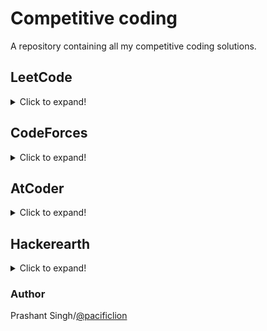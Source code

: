 # Competitive coding
A repository containing all my competitive coding solutions.

## LeetCode
<details>
  <summary>Click to expand!</summary>
    
### LeetCode Solutions
  |  #  |      Title     |   Solutions   | Difficulty  | Tag                   
  |-----|----------------|---------------|-------------|-------------
  |1430|[Check If a String Is a Valid Sequence from Root to Leaves Path in a Binary Tree](https://leetcode.com/problems/check-if-a-string-is-a-valid-sequence-from-root-to-leaves-path-in-a-binary-tree/)|[Java](../master/src/main/java/com/pacificlion/leetcode/_1430.java)|Medium| Tree, TEST_LEFT
  |1429|[First Unique Number](https://leetcode.com/problems/first-unique-number/)|[Java](../master/src/main/java/com/pacificlion/leetcode/_1429.java)|Medium| Design, Hash Set
  |1428|[Leftmost Column with at Least a One](https://leetcode.com/problems/leftmost-column-with-at-least-a-one/)|[Java](../master/src/main/java/com/pacificlion/leetcode/_1428.java)|Easy| Binary Search, INTERACTIVE
  |1427|[Perform String Shifts](https://leetcode.com/problems/perform-string-shifts/)|[Java](../master/src/main/java/com/pacificlion/leetcode/_1427.java)|Easy| Array
  |1426|[Counting Elements](https://leetcode.com/problems/counting-elements/)|[Java](../master/src/main/java/com/pacificlion/leetcode/_1426.java), [Python](../master/leetcode/_1426.py)|Easy| Array
  |1424|[Diagonal Traverse II](https://leetcode.com/problems/diagonal-traverse-ii/)|[Java](../master/src/main/java/com/pacificlion/leetcode/_1424_.java)|Medium| Array, Sort
  |1419|[Minimum Number of Frogs Croaking](https://leetcode.com/problems/minimum-number-of-frogs-croaking/)|[Java](../master/src/main/java/com/pacificlion/leetcode/_1419.java) |Medium| String
  |1417|[Reformat the String](https://leetcode.com/problems/reformat-the-string/)|[Java](../master/src/main/java/com/pacificlion/leetcode/_1417.java) |Easy|String
  |1410|[HTML Entity Parser](https://leetcode.com/problems/html-entity-parser/)|[Java](../master/src/main/java/com/pacificlion/leetcode/_1410.java) |Medium|String, Stack|
  |1409|[Queries on a Permutation With Key](https://leetcode.com/problems/queries-on-a-permutation-with-key/)|[Java](../master/src/main/java/com/pacificlion/leetcode/_1409.java) |Medium|Array|
  |1408|[String Matching in an Array](https://leetcode.com/problems/string-matching-in-an-array/)|[Java](../master/src/main/java/com/pacificlion/leetcode/_1408.java) |Easy|String|
  |1161|[Maximum Level Sum of a Binary Tree](https://leetcode.com/problems/maximum-level-sum-of-a-binary-tree/)|[Java](../master/src/main/java/com/pacificlion/leetcode/_1161.java) |Medium|Tree, Graph, TEST_LEFT|
  |1160|[Find Words That Can Be Formed by Characters](https://leetcode.com/problems/find-words-that-can-be-formed-by-characters/)|[Java](../master/src/main/java/com/pacificlion/leetcode/_1160.java) |Easy|Dynamic Programming|
  |1143|[Longest Common Subsequence](https://leetcode.com/problems/longest-common-subsequence/)|[Java](../master/src/main/java/com/pacificlion/leetcode/_1143.java) |Medium|Dynamic Programming|
  |1046|[Last Stone Weight](https://leetcode.com/problems/last-stone-weight/)|[Java](../master/src/main/java/com/pacificlion/leetcode/_1046.java) |Easy||
  |1009|[Complement of Base 10 Integer](https://leetcode.com/problems/complement-of-base-10-integer/)|[Java](../master/src/main/java/com/pacificlion/leetcode/_1009.java) |Easy|Math
  |1008|[Construct Binary Search Tree from Preorder Traversal](https://leetcode.com/problems/construct-binary-search-tree-from-preorder-traversal/)|[Java](../master/src/main/java/com/pacificlion/leetcode/_1008.java) |Medium|Tree, TEST_LEFT
  |876|[Middle of the Linked List](https://leetcode.com/problems/middle-of-the-linked-list/)|[Java](../master/src/main/java/com/pacificlion/leetcode/_876.java) |Easy|Linked List
  |844|[Backspace String Compare](https://leetcode.com/problems/backspace-string-compare/)|[Java](../master/src/main/java/com/pacificlion/leetcode/_844.java) |Easy| 
  |771|[Jewels and Stones](https://leetcode.com/problems/jewels-and-stones/)|[Java](../master/src/main/java/com/pacificlion/leetcode/_771_.java) |Easy| Hash Table
  |678|[Valid Parenthesis String](https://leetcode.com/problems/valid-parenthesis-string/)|[Java](../master/src/main/java/com/pacificlion/leetcode/_678.java) |Medium | String
  |560|[Subarray Sum Equals K](https://leetcode.com/problems/subarray-sum-equals-k/)|[Java](../master/src/main/java/com/pacificlion/leetcode/_560.java) |Medium | Array, Hash Table, RETRY   
  |543|[Diameter of Binary Tree](https://leetcode.com/problems/diameter-of-binary-tree/)|[Java](../master/src/main/java/com/pacificlion/leetcode/_543.java) |Easy | Tree/DFS/Recursion, TEST_LEFT
  |525|[Contiguous Array](https://leetcode.com/problems/contiguous-array/)|[Java](../master/src/main/java/com/pacificlion/leetcode/_525.java)|Easy| Hash Table
  |347|[Top K Frequent Elements](https://leetcode.com/problems/top-k-frequent-elements/)|[Java](../master/src/main/java/com/pacificlion/leetcode/_347.java)|Medium| HashTable, Heap, Bucket Sort
  |283|[Move Zeroes](https://leetcode.com/problems/move-zeroes/)|[Java](../master/src/main/java/com/pacificlion/leetcode/_283.java), [Python](../master/leetcode/python/_283.py)|Easy|
  |278|[First Bad Version](https://leetcode.com/problems/first-bad-version/)|[Java](../master/src/main/java/com/pacificlion/leetcode/_278.java)|Easy| Binary Search, INTERACTIVE
  |238|[Product of Array Except Self](https://leetcode.com/problems/product-of-array-except-self/)|[Java](../master/src/main/java/com/pacificlion/leetcode/_238.java), [Python](../master/leetcode/_238.py)|Easy|Arrays
  |221|[Maximal Square](https://leetcode.com/problems/maximal-square/)|[Java](../master/src/main/java/com/pacificlion/leetcode/_221.java)|Medium| Dyanamic Programming
  |202|[Happy Number](https://leetcode.com/problems/happy-number/)|[Java](../master/src/main/java/com/pacificlion/leetcode/_202.java), [Python](../master/leetcode/_202.py)|Easy
  |201|[Bitwise AND of Numbers Range](https://leetcode.com/problems/bitwise-and-of-numbers-range/)|[Java](../master/src/main/java/com/pacificlion/leetcode/_201.java)|Medium| Brian Kernighans Algorithm, Bit Manipulation
  |200|[Number of Islands](https://leetcode.com/problems/number-of-islands/)|[Java](../master/src/main/java/com/pacificlion/leetcode/_200.java)|Medium| DFS, BFS
  |155|[Min Stack](https://leetcode.com/problems/min-stack/)|[Java](../master/src/main/java/com/pacificlion/leetcode/_155.java)|Easy| Stack, Design
  |146|[LRU Cache](https://leetcode.com/problems/lru-cache/)|[Java](../master/src/main/java/com/pacificlion/leetcode/_146.java)|Medium| Design
  |136|[Single Number](https://leetcode.com/problems/single-number/)|[Java](../master/src/main/java/com/pacificlion/leetcode/_136.java), [Python](../master/leetcode/_136.py)|Easy | Bit Manipulation
  |124|[Binary Tree Maximum Path Sum](https://leetcode.com/problems/binary-tree-maximum-path-sum/)|[Java](../master/src/main/java/com/pacificlion/leetcode/_124.java)|Hard | Tree, DFS, TEST_LEFT
  |122|[Best Time to Buy and Sell Stock II](https://leetcode.com/problems/best-time-to-buy-and-sell-stock-ii/)|[Java](../master/src/main/java/com/pacificlion/leetcode/_122.java), [Python](../master/python/leetcode/_122.py)|Easy | Greedy
  |64|[Minimum Path Sum](https://leetcode.com/problems/minimum-path-sum/)|[Java](../master/src/main/java/com/pacificlion/leetcode/_64.java)|Medium| Array, Dynamic Programming
  |55|[Jump Game](https://leetcode.com/problems/jump-game/)|[Java](../master/src/main/java/com/pacificlion/leetcode/_55.java)|Medium| Array, Greedy
  |53|[Maximum Subarray](https://leetcode.com/problems/maximum-subarray/)|[Java](../master/src/main/java/com/pacificlion/leetcode/_53.java), [Python](../master/leetcode/_53.py)|Easy| Array
  |49|[Group Anagrams](https://leetcode.com/problems/group-anagrams/)|[Java](../master/src/main/java/com/pacificlion/leetcode/_49.java), [Python](../master/python/leetcode/_49.py)|Medium| HashMap, Prime Number based Hashing
  |33|[Search in Rotated Sorted Array](https://leetcode.com/problems/search-in-rotated-sorted-array/)|[Java](../master/src/main/java/com/pacificlion/leetcode/_33.java)|Medium| Array, Binary Search
  |2|[Add Two Numbers](https://leetcode.com/problems/add-two-numbers/)|[Java](../master/src/main/java/com/pacificlion/leetcode/_2.java)|Medium| Linked List, Math

</details>

## CodeForces
<details>
  <summary>Click to expand!</summary>
  
### Solutions

  |  #  |      Title     |   Solutions   | Difficulty  | Tag                   
  |-----|----------------|---------------|-------------|-------------
  |2|[Princesses And Princes](https://codeforces.com/contest/1327/problem/B)|[Java](../master/src/main/java/com/pacificlion/codeforces/PrincessesAndPrinces.java) |Div 2B, *1300|greedy, graph
  |1|[Sum of Odd Integers](https://codeforces.com/contest/1327/problem/A)|[Java](../master/src/main/java/com/pacificlion/codeforces/SumOfOddIntegers.java)|Div 2A, *1100|math
</details>

## AtCoder
<details>
  <summary>Click to expand!</summary>
  
### AtCoder DP contest
  
  |  #  |      Title     |   Solutions   | Difficulty  | Tag                   
  |-----|----------------|---------------|-------------|-------------
  |B|[Frog 2](https://atcoder.jp/contests/dp/tasks/dp_b)|[Java](../master/src/main/java/com/pacificlion/atcoder/dp/B.java) ||dp
  |A|[Frog 1](https://atcoder.jp/contests/dp/tasks/dp_a)|[Java](../master/src/main/java/com/pacificlion/atcoder/dp/A.java)||dp
</details>

## Hackerearth
<details>
  <summary>Click to expand!</summary>
  
### Solutions
  
  |  #  |      Title     |   Solutions   | Difficulty  | Tag                   
  |-----|----------------|---------------|-------------|-------------
  |2|[Unlock The door](https://www.hackerearth.com/practice/math/number-theory/basic-number-theory-1/practice-problems/algorithm/name-count/description/)|[Java](../master/src/main/java/com/pacificlion/hackerearth/UnlockTheDoor.java) |Easy|Basic Math, MOD in division not good idea
  |1|[Alice and Queries](https://www.hackerearth.com/problem/algorithm/alice-and-queries/)|[Java](../master/src/main/java/com/pacificlion/hackerearth/AliceAndQueries.java) |Medium|Fenwick or BIT Tree,prefix sum,sort sum, fast input
</details>

### Author
Prashant Singh/[@pacificlion](https://github.com/pacificlion)
